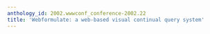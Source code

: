 ```yaml
---
anthology_id: 2002.wwwconf_conference-2002.22
title: 'Webformulate: a web-based visual continual query system'
---
```


